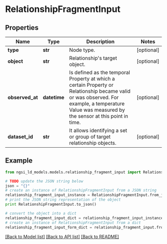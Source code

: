 # RelationshipFragmentInput


## Properties
Name | Type | Description | Notes
------------ | ------------- | ------------- | -------------
**type** | **str** | Node type.  | [optional] 
**object** | **str** | Relationship&#39;s target object.  | [optional] 
**observed_at** | **datetime** | Is defined as the temporal Property at which a certain Property or Relationship became valid or was observed. For example, a temperature Value was measured by the sensor at this point in time.  | [optional] 
**dataset_id** | **str** | It allows identifying a set or group of target relationship objects.  | [optional] 

## Example

```python
from ngsi_ld_models.models.relationship_fragment_input import RelationshipFragmentInput

# TODO update the JSON string below
json = "{}"
# create an instance of RelationshipFragmentInput from a JSON string
relationship_fragment_input_instance = RelationshipFragmentInput.from_json(json)
# print the JSON string representation of the object
print RelationshipFragmentInput.to_json()

# convert the object into a dict
relationship_fragment_input_dict = relationship_fragment_input_instance.to_dict()
# create an instance of RelationshipFragmentInput from a dict
relationship_fragment_input_form_dict = relationship_fragment_input.from_dict(relationship_fragment_input_dict)
```
[[Back to Model list]](../README.md#documentation-for-models) [[Back to API list]](../README.md#documentation-for-api-endpoints) [[Back to README]](../README.md)


